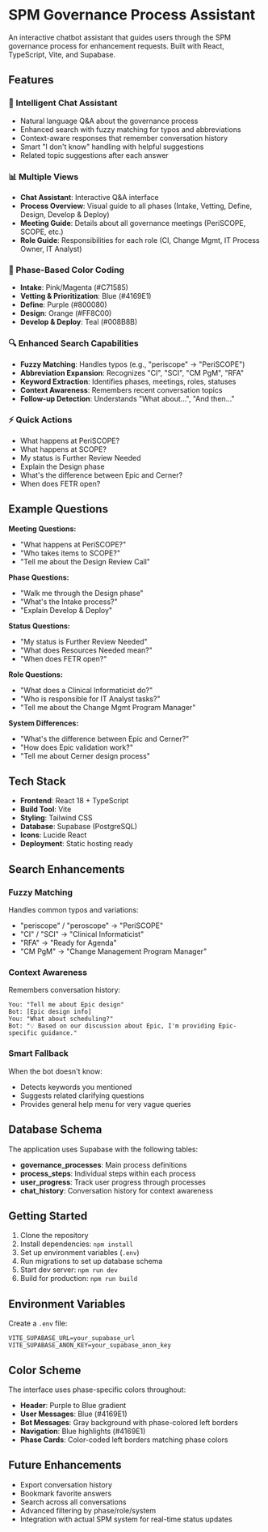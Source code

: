 # SPM Governance Process Assistant

An interactive chatbot assistant that guides users through the SPM governance process for enhancement requests. Built with React, TypeScript, Vite, and Supabase.

## Features

### 🤖 Intelligent Chat Assistant
- Natural language Q&A about the governance process
- Enhanced search with fuzzy matching for typos and abbreviations
- Context-aware responses that remember conversation history
- Smart "I don't know" handling with helpful suggestions
- Related topic suggestions after each answer

### 📊 Multiple Views
- **Chat Assistant**: Interactive Q&A interface
- **Process Overview**: Visual guide to all phases (Intake, Vetting, Define, Design, Develop & Deploy)
- **Meeting Guide**: Details about all governance meetings (PeriSCOPE, SCOPE, etc.)
- **Role Guide**: Responsibilities for each role (CI, Change Mgmt, IT Process Owner, IT Analyst)

### 🎨 Phase-Based Color Coding
- **Intake**: Pink/Magenta (#C71585)
- **Vetting & Prioritization**: Blue (#4169E1)
- **Define**: Purple (#800080)
- **Design**: Orange (#FF8C00)
- **Develop & Deploy**: Teal (#008B8B)

### 🔍 Enhanced Search Capabilities
- **Fuzzy Matching**: Handles typos (e.g., "periscope" → "PeriSCOPE")
- **Abbreviation Expansion**: Recognizes "CI", "SCI", "CM PgM", "RFA"
- **Keyword Extraction**: Identifies phases, meetings, roles, statuses
- **Context Awareness**: Remembers recent conversation topics
- **Follow-up Detection**: Understands "What about...", "And then..."

### ⚡ Quick Actions
- What happens at PeriSCOPE?
- What happens at SCOPE?
- My status is Further Review Needed
- Explain the Design phase
- What's the difference between Epic and Cerner?
- When does FETR open?

## Example Questions

**Meeting Questions:**
- "What happens at PeriSCOPE?"
- "Who takes items to SCOPE?"
- "Tell me about the Design Review Call"

**Phase Questions:**
- "Walk me through the Design phase"
- "What's the Intake process?"
- "Explain Develop & Deploy"

**Status Questions:**
- "My status is Further Review Needed"
- "What does Resources Needed mean?"
- "When does FETR open?"

**Role Questions:**
- "What does a Clinical Informaticist do?"
- "Who is responsible for IT Analyst tasks?"
- "Tell me about the Change Mgmt Program Manager"

**System Differences:**
- "What's the difference between Epic and Cerner?"
- "How does Epic validation work?"
- "Tell me about Cerner design process"

## Tech Stack

- **Frontend**: React 18 + TypeScript
- **Build Tool**: Vite
- **Styling**: Tailwind CSS
- **Database**: Supabase (PostgreSQL)
- **Icons**: Lucide React
- **Deployment**: Static hosting ready

## Search Enhancements

### Fuzzy Matching
Handles common typos and variations:
- "periscope" / "peroscope" → "PeriSCOPE"
- "CI" / "SCI" → "Clinical Informaticist"
- "RFA" → "Ready for Agenda"
- "CM PgM" → "Change Management Program Manager"

### Context Awareness
Remembers conversation history:
```
You: "Tell me about Epic design"
Bot: [Epic design info]
You: "What about scheduling?"
Bot: "💡 Based on our discussion about Epic, I'm providing Epic-specific guidance."
```

### Smart Fallback
When the bot doesn't know:
- Detects keywords you mentioned
- Suggests related clarifying questions
- Provides general help menu for very vague queries

## Database Schema

The application uses Supabase with the following tables:

- **governance_processes**: Main process definitions
- **process_steps**: Individual steps within each process
- **user_progress**: Track user progress through processes
- **chat_history**: Conversation history for context awareness

## Getting Started

1. Clone the repository
2. Install dependencies: `npm install`
3. Set up environment variables (`.env`)
4. Run migrations to set up database schema
5. Start dev server: `npm run dev`
6. Build for production: `npm run build`

## Environment Variables

Create a `.env` file:
```
VITE_SUPABASE_URL=your_supabase_url
VITE_SUPABASE_ANON_KEY=your_supabase_anon_key
```

## Color Scheme

The interface uses phase-specific colors throughout:
- **Header**: Purple to Blue gradient
- **User Messages**: Blue (#4169E1)
- **Bot Messages**: Gray background with phase-colored left borders
- **Navigation**: Blue highlights (#4169E1)
- **Phase Cards**: Color-coded left borders matching phase colors

## Future Enhancements

- Export conversation history
- Bookmark favorite answers
- Search across all conversations
- Advanced filtering by phase/role/system
- Integration with actual SPM system for real-time status updates
